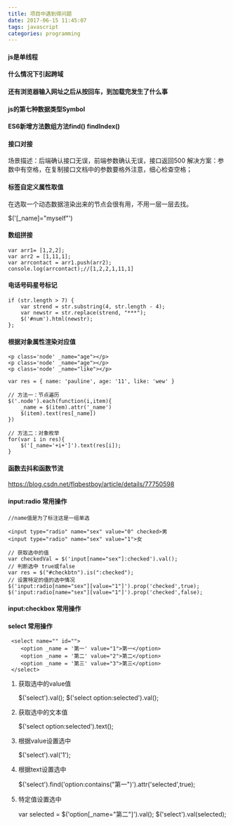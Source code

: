 ```yaml
---
title: 项目中遇到得问题
date: 2017-06-15 11:45:07
tags: javascript
categories: programming
---
```


#### js是单线程 ####
#### 什么情况下引起跨域 ####
#### 还有浏览器输入网址之后从按回车，到加载完发生了什么事 ####
#### js的第七种数据类型Symbol ####
#### ES6新增方法数组方法find() findIndex() ####
#### 接口对接 ####

场景描述：后端确认接口无误，前端参数确认无误，接口返回500
解决方案：参数中有空格，在复制接口文档中的参数要格外注意，细心检查空格；


#### 标签自定义属性取值 ####

在选取一个动态数据渲染出来的节点会很有用，不用一层一层去找。

$('[_name]="myself"')

#### 数组拼接 ####

	var arr1= [1,2,2];
	var arr2 = [1,11,1];
	var arrcontact = arr1.push(arr2);
	console.log(arrcontact);//[1,2,2,1,11,1]

#### 电话号码星号标记 ####

 	if (str.length > 7) {
        var strend = str.substring(4, str.length - 4);
        var newstr = str.replace(strend, "***");
        $('#num').html(newstr);
    };

#### 根据对象属性渲染对应值 ####

	<p class='node' _name="age"></p>
    <p class='node' _name="age"></p>
    <p class='node' _name="like"></p>

 	var res = { name: 'pauline', age: '11', like: 'wew' }

	// 方法一：节点遍历
    $('.node').each(function(i,item){
        _name = $(item).attr('_name')
        $(item).text(res[_name])
    })

	// 方法二：对象枚举
 	for(var i in res){
        $('[_name='+i+']').text(res[i]);
    }

#### 函数去抖和函数节流 ####

https://blog.csdn.net/flqbestboy/article/details/77750598

#### input:radio 常用操作 ####

	//name值是为了标注这是一组单选

	<input type="radio" name="sex" value="0" checked>男
    <input type="radio" name="sex" value="1">女

  	// 获取选中的值
    var checkedVal = $('input[name="sex"]:checked').val();
    // 判断选中 true或false
    var res = $("#checkbtn").is(":checked"); 
    // 设置特定的值的选中情况
    $('input:radio[name="sex"][value="1"]').prop('checked',true);
    $('input:radio[name="sex"][value="1"]').prop('checked',false);

#### input:checkbox 常用操作 ####



#### select 常用操作 ####

	 <select name="" id="">
        <option _name = '第一' value="1">第一</option>
        <option _name = '第二' value="2">第二</option>
        <option _name = '第三' value="3">第三</option>
	 </select>


1. 获取选中的value值
	
	$('select').val();
    $('select option:selected').val();

2. 获取选中的文本值

	$('select option:selected').text();

3. 根据value设置选中

	$('select').val('1');

4. 根据text设置选中

	$('select').find('option:contains("第一")').attr('selected',true);

5. 特定值设置选中

	var selected = $('option[_name="第二"]').val();
    $('select').val(selected);
